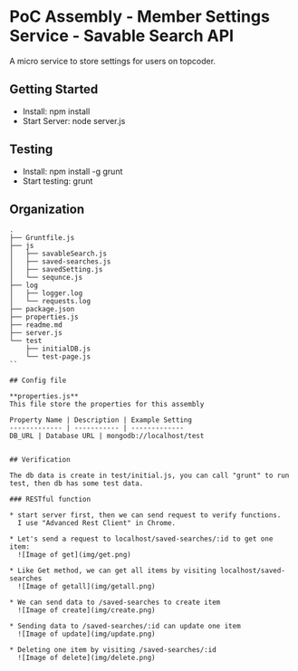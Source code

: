 # PoC Assembly - Member Settings Service - Savable Search API

A micro service to store settings for users on topcoder.

## Getting Started

* Install: npm install
* Start Server: node server.js


## Testing

* Install: npm install -g grunt
* Start testing: grunt


## Organization

```
.
├── Gruntfile.js
├── js
│   ├── savableSearch.js
│   ├── saved-searches.js
│   ├── savedSetting.js
│   └── sequnce.js
├── log
│   ├── logger.log
│   └── requests.log
├── package.json
├── properties.js
├── readme.md
├── server.js
└── test
    ├── initialDB.js
    └── test-page.js
``

## Config file

**properties.js**
This file store the properties for this assembly

Property Name | Description | Example Setting
------------- | ----------- | -------------
DB_URL | Database URL | mongodb://localhost/test


## Verification

The db data is create in test/initial.js, you can call "grunt" to run test, then db has some test data.

### RESTful function

* start server first, then we can send request to verify functions.
  I use "Advanced Rest Client" in Chrome.

* Let's send a request to localhost/saved-searches/:id to get one item:
  ![Image of get](img/get.png)

* Like Get method, we can get all items by visiting localhost/saved-searches
  ![Image of getall](img/getall.png)

* We can send data to /saved-searches to create item
  ![Image of create](img/create.png)

* Sending data to /saved-searches/:id can update one item
  ![Image of update](img/update.png)

* Deleting one item by visiting /saved-searches/:id
  ![Image of delete](img/delete.png)
